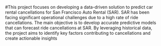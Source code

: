 #This project focuses on developing a data-driven solution to predict car rental cancellations for San Francisco Auto Rental (SAR). SAR has been facing significant operational challenges due to a high rate of ride cancellations.
The main objective is to develop accurate predictive models that can forecast ride cancellations at SAR. By leveraging historical data, the project aims to identify key factors contributing to cancellations and create actionable insights
